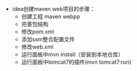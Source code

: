 * idea创建maven web项目的步骤：
    * 创建工程 maven webpp
    * 完善包结构
    * 修改pom.xml
    * 添加ssm整合配置文件
    * 修改web.xml
    * 运行面板中mvn install（安装到本地仓库）
    * 运行面板中tomcat7的插件(mvn tomcat7:run)